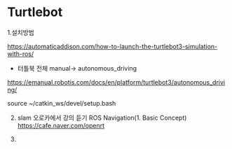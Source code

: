 # Turtlebot


1.설치방법

https://automaticaddison.com/how-to-launch-the-turtlebot3-simulation-with-ros/

* 터틀북 전체 manual-> autonomous_driving 

https://emanual.robotis.com/docs/en/platform/turtlebot3/autonomous_driving/

source ~/catkin_ws/devel/setup.bash

2. slam
오로카에서 강의 듣기
ROS Navigation(1. Basic Concept)
https://cafe.naver.com/openrt


3.

